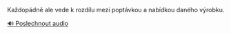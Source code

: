 
Každopádně ale vede k rozdílu mezi poptávkou a nabídkou daného výrobku.

[🔊 Poslechnout audio](/data/7-paragraphs/audio/chapter_152/para_002-Kadopdn-ale-vede-k-rozdlu-mezi-poptvkou-a-nab.mp3)
